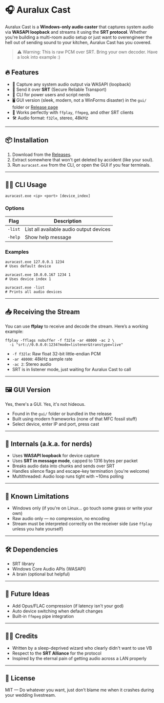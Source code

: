 # 🎧 Auralux Cast

Auralux Cast is a **Windows-only audio caster** that captures system audio via **WASAPI loopback** and streams it using the **SRT protocol**. Whether you're building a multi-room audio setup or just want to overengineer the hell out of sending sound to your kitchen, Auralux Cast has you covered.

> ⚠️ Warning: This is raw PCM over SRT. Bring your own decoder. Have a look into example :)

## 🔥 Features

- 🎯 Capture any system audio output via WASAPI (loopback)
- 🚀 Send it over **SRT** (Secure Reliable Transport)
- 🧰 CLI for power users and script nerds
- 🖥️ GUI version (sleek, modern, not a WinForms disaster) in the `gui/` folder or [Release page](#📦-releases)
- 🧪 Works perfectly with `ffplay`, `ffmpeg`, and other SRT clients
- 🛠️ Audio format: `f32le`, stereo, 48kHz

---

## 📦 Installation

1. Download from the [Releases](https://github.com/yourusername/auralux-cast/releases).
2. Extract somewhere that won't get deleted by accident (like your soul).
3. Run `auracast.exe` from the CLI, or open the GUI if you fear terminals.

---

## 🧑‍💻 CLI Usage

    auracast.exe <ip> <port> [device_index]

### Options

| Flag     | Description                            |
|----------|----------------------------------------|
| `-list`  | List all available audio output devices |
| `-help`  | Show help message                      |

### Examples

    auracast.exe 127.0.0.1 1234
    # Uses default device

    auracast.exe 10.0.0.167 1234 1
    # Uses device index 1

    auracast.exe -list
    # Prints all audio devices

---

## 📥 Receiving the Stream

You can use **ffplay** to receive and decode the stream. Here’s a working example:

    ffplay -fflags nobuffer -f f32le -ar 48000 -ac 2 \
      -i "srt://0.0.0.0:1234?mode=listener&transtype=live"

- `-f f32le`: Raw float 32-bit little-endian PCM
- `-ar 48000`: 48kHz sample rate
- `-ac 2`: Stereo audio
- SRT is in listener mode, just waiting for Auralux Cast to call

---

## 🖼 GUI Version

Yes, there's a GUI. Yes, it's not hideous.

- Found in the `gui/` folder or bundled in the release
- Built using modern frameworks (none of that MFC fossil stuff)
- Select device, enter IP and port, press cast

---

## 🧠 Internals (a.k.a. for nerds)

- Uses **WASAPI loopback** for device capture
- Uses **SRT in message mode**, capped to 1316 bytes per packet
- Breaks audio data into chunks and sends over SRT
- Handles silence flags and escape-key termination (you're welcome)
- Multithreaded: Audio loop runs tight with ~10ms polling

---

## 👻 Known Limitations

- Windows only (if you're on Linux... go touch some grass or write your own)
- Raw audio only — no compression, no encoding
- Stream must be interpreted correctly on the receiver side (use `ffplay` unless you hate yourself)

---

## 🛠 Dependencies

- SRT library
- Windows Core Audio APIs (WASAPI)
- A brain (optional but helpful)

---

## 🧪 Future Ideas

- Add Opus/FLAC compression (if latency isn't your god)
- Auto device switching when default changes
- Built-in `ffmpeg` pipe integration

---

## 🧙‍♂️ Credits

- Written by a sleep-deprived wizard who clearly didn't want to use VB
- Respect to the **SRT Alliance** for the protocol
- Inspired by the eternal pain of getting audio across a LAN properly

---

## 🤝 License

MIT — Do whatever you want, just don’t blame me when it crashes during your wedding livestream.
